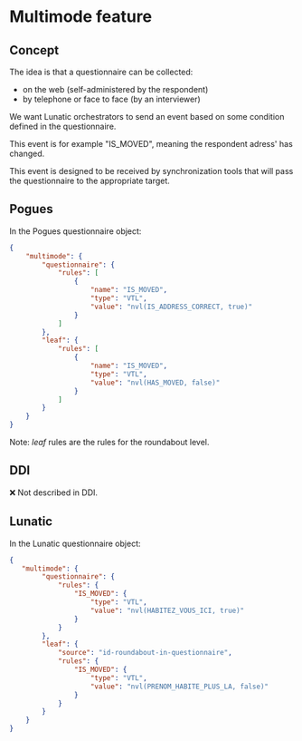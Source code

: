 # Multimode feature

## Concept

The idea is that a questionnaire can be collected:

- on the web (self-administered by the respondent)
- by telephone or face to face (by an interviewer)

We want Lunatic orchestrators to send an event based on some condition defined in the questionnaire.

This event is for example "IS_MOVED", meaning the respondent adress' has changed.

This event is designed to be received by synchronization tools that will pass the questionnaire to the appropriate target.

## Pogues

In the Pogues questionnaire object:

```json
{
    "multimode": {
        "questionnaire": {
            "rules": [
                {
                    "name": "IS_MOVED",
                    "type": "VTL",
                    "value": "nvl(IS_ADDRESS_CORRECT, true)"
                }
            ]
        },
        "leaf": {
            "rules": [
                {
                    "name": "IS_MOVED",
                    "type": "VTL",
                    "value": "nvl(HAS_MOVED, false)"
                }
            ]
        }
    }
}
```

Note: _leaf_ rules are the rules for the roundabout level.

## DDI

:x: Not described in DDI.

## Lunatic

In the Lunatic questionnaire object:

```json
{
   "multimode": {
        "questionnaire": {
            "rules": {
                "IS_MOVED": {
                    "type": "VTL",
                    "value": "nvl(HABITEZ_VOUS_ICI, true)"
                }
            }
        },
        "leaf": {
            "source": "id-roundabout-in-questionnaire",
            "rules": {
                "IS_MOVED": {
                    "type": "VTL",
                    "value": "nvl(PRENOM_HABITE_PLUS_LA, false)"
                }
            }
        }
    }
}
```
